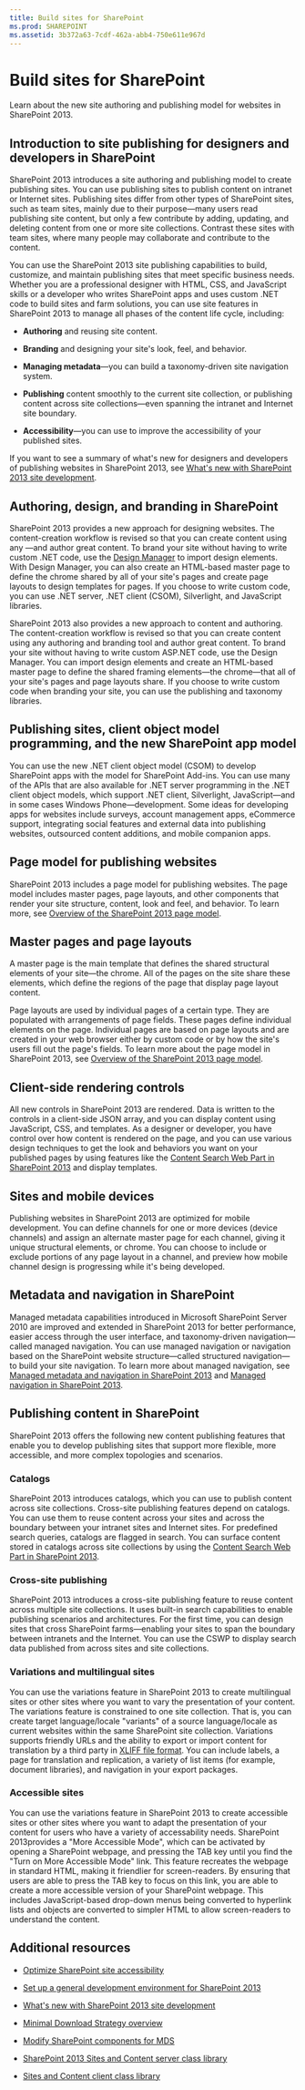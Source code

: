 ```yaml
---
title: Build sites for SharePoint
ms.prod: SHAREPOINT
ms.assetid: 3b372a63-7cdf-462a-abb4-750e611e967d
---
```



# Build sites for SharePoint
Learn about the new site authoring and publishing model for websites in SharePoint 2013.
## Introduction to site publishing for designers and developers in SharePoint
<a name="SP15_BuildSitesForSP2013_IntroToSitePublishing"> </a>

SharePoint 2013 introduces a site authoring and publishing model to create publishing sites. You can use publishing sites to publish content on intranet or Internet sites. Publishing sites differ from other types of SharePoint sites, such as team sites, mainly due to their purpose—many users read publishing site content, but only a few contribute by adding, updating, and deleting content from one or more site collections. Contrast these sites with team sites, where many people may collaborate and contribute to the content. 
  
    
    
You can use the SharePoint 2013 site publishing capabilities to build, customize, and maintain publishing sites that meet specific business needs. Whether you are a professional designer with HTML, CSS, and JavaScript skills or a developer who writes SharePoint apps and uses custom .NET code to build sites and farm solutions, you can use site features in SharePoint 2013 to manage all phases of the content life cycle, including:
  
    
    

- **Authoring** and reusing site content.
    
  
- **Branding** and designing your site's look, feel, and behavior.
    
  
- **Managing metadata**—you can build a taxonomy-driven site navigation system.
    
  
- **Publishing** content smoothly to the current site collection, or publishing content across site collections—even spanning the intranet and Internet site boundary.
    
  
- **Accessibility**—you can use to improve the accessibility of your published sites.
    
  
If you want to see a summary of what's new for designers and developers of publishing websites in SharePoint 2013, see  [What's new with SharePoint 2013 site development](what-s-new-with-sharepoint-site-development.md). 
  
    
    

## Authoring, design, and branding in SharePoint
<a name="SP15_BuildSitesForSP2013_AuthoringDesignBranding"> </a>

SharePoint 2013 provides a new approach for designing websites. The content-creation workflow is revised so that you can create content using any —and author great content. To brand your site without having to write custom .NET code, use the  [Design Manager](overview-of-design-manager-in-sharepoint.md) to import design elements. With Design Manager, you can also create an HTML-based master page to define the chrome shared by all of your site's pages and create page layouts to design templates for pages. If you choose to write custom code, you can use .NET server, .NET client (CSOM), Silverlight, and JavaScript libraries.
  
    
    
SharePoint 2013 also provides a new approach to content and authoring. The content-creation workflow is revised so that you can create content using any authoring and branding tool and author great content. To brand your site without having to write custom ASP.NET code, use the Design Manager. You can import design elements and create an HTML-based master page to define the shared framing elements—the chrome—that all of your site's pages and page layouts share. If you choose to write custom code when branding your site, you can use the publishing and taxonomy libraries.
  
    
    

## Publishing sites, client object model programming, and the new SharePoint app model
<a name="SP15_BuildSitesForSP2013_PublishingSites"> </a>

You can use the new .NET client object model (CSOM) to develop SharePoint apps with the model for SharePoint Add-ins. You can use many of the APIs that are also available for .NET server programming in the .NET client object models, which support .NET client, Silverlight, JavaScript—and in some cases Windows Phone—development. Some ideas for developing apps for websites include surveys, account management apps, eCommerce support, integrating social features and external data into publishing websites, outsourced content additions, and mobile companion apps. 
  
    
    

## Page model for publishing websites
<a name="SP15_BuildSitesForSP2013_PageModel"> </a>

SharePoint 2013 includes a page model for publishing websites. The page model includes master pages, page layouts, and other components that render your site structure, content, look and feel, and behavior. To learn more, see  [Overview of the SharePoint 2013 page model](overview-of-the-sharepoint-page-model.md).
  
    
    

## Master pages and page layouts
<a name="SP15_BuildSitesForSP2013_MasterAndLayout"> </a>

A master page is the main template that defines the shared structural elements of your site—the chrome. All of the pages on the site share these elements, which define the regions of the page that display page layout content.
  
    
    
Page layouts are used by individual pages of a certain type. They are populated with arrangements of page fields. These pages define individual elements on the page. Individual pages are based on page layouts and are created in your web browser either by custom code or by how the site's users fill out the page's fields. To learn more about the page model in SharePoint 2013, see  [Overview of the SharePoint 2013 page model](overview-of-the-sharepoint-page-model.md). 
  
    
    

## Client-side rendering controls
<a name="SP15_BuildSitesForSP2013_ClientSideRendering"> </a>

All new controls in SharePoint 2013 are rendered. Data is written to the controls in a client-side JSON array, and you can display content using JavaScript, CSS, and templates. As a designer or developer, you have control over how content is rendered on the page, and you can use various design techniques to get the look and behaviors you want on your published pages by using features like the  [Content Search Web Part in SharePoint 2013](content-search-web-part-in-sharepoint.md) and display templates.
  
    
    

## Sites and mobile devices
<a name="SP15_BuildSitesForSP2013_SitesAndMobile"> </a>

Publishing websites in SharePoint 2013 are optimized for mobile development. You can define channels for one or more devices (device channels) and assign an alternate master page for each channel, giving it unique structural elements, or chrome. You can choose to include or exclude portions of any page layout in a channel, and preview how mobile channel design is progressing while it's being developed. 
  
    
    

## Metadata and navigation in SharePoint
<a name="SP15_BuildSitesForSP2013_MetadataNav"> </a>

Managed metadata capabilities introduced in Microsoft SharePoint Server 2010 are improved and extended in SharePoint 2013 for better performance, easier access through the user interface, and taxonomy-driven navigation—called managed navigation. You can use managed navigation or navigation based on the SharePoint website structure—called structured navigation—to build your site navigation. To learn more about managed navigation, see  [Managed metadata and navigation in SharePoint 2013](managed-metadata-and-navigation-in-sharepoint.md) and [Managed navigation in SharePoint 2013](managed-navigation-in-sharepoint.md).
  
    
    

## Publishing content in SharePoint
<a name="SP15_BuildSitesForSP2013_PublishingContent"> </a>

SharePoint 2013 offers the following new content publishing features that enable you to develop publishing sites that support more flexible, more accessible, and more complex topologies and scenarios. 
  
    
    

### Catalogs

SharePoint 2013 introduces catalogs, which you can use to publish content across site collections. Cross-site publishing features depend on catalogs. You can use them to reuse content across your sites and across the boundary between your intranet sites and Internet sites. For predefined search queries, catalogs are flagged in search. You can surface content stored in catalogs across site collections by using the  [Content Search Web Part in SharePoint 2013](content-search-web-part-in-sharepoint.md).
  
    
    

### Cross-site publishing

SharePoint 2013 introduces a cross-site publishing feature to reuse content across multiple site collections. It uses built-in search capabilities to enable publishing scenarios and architectures. For the first time, you can design sites that cross SharePoint farms—enabling your sites to span the boundary between intranets and the Internet. You can use the CSWP to display search data published from across sites and site collections.
  
    
    

### Variations and multilingual sites

You can use the variations feature in SharePoint 2013 to create multilingual sites or other sites where you want to vary the presentation of your content. The variations feature is constrained to one site collection. That is, you can create target language/locale "variants" of a source language/locale as current websites within the same SharePoint site collection. Variations supports friendly URLs and the ability to export or import content for translation by a third party in  [XLIFF file format](the-xliff-interchange-file-format-in-sharepoint.md). You can include labels, a page for translation and replication, a variety of list items (for example, document libraries), and navigation in your export packages. 
  
    
    

### Accessible sites

You can use the variations feature in SharePoint 2013 to create accessible sites or other sites where you want to adapt the presentation of your content for users who have a variety of accessability needs. SharePoint 2013provides a "More Accessible Mode", which can be activated by opening a SharePoint webpage, and pressing the TAB key until you find the "Turn on More Accessible Mode" link. This feature recreates the webpage in standard HTML, making it friendlier for screen-readers. By ensuring that users are able to press the TAB key to focus on this link, you are able to create a more accessible version of your SharePoint webpage. This includes JavaScript-based drop-down menus being converted to hyperlink lists and objects are converted to simpler HTML to allow screen-readers to understand the content. 
  
    
    

## Additional resources
<a name="SP15_BuildSitesForSP2013_AdditionalResources"> </a>


-  [Optimize SharePoint site accessibility](optimize-sharepoint-site-accessibility.md)
    
  
-  [Set up a general development environment for SharePoint 2013](set-up-a-general-development-environment-for-sharepoint.md)
    
  
-  [What's new with SharePoint 2013 site development](what-s-new-with-sharepoint-site-development.md)
    
  
-  [Minimal Download Strategy overview](minimal-download-strategy-overview.md)
    
  
-  [Modify SharePoint components for MDS](modify-sharepoint-components-for-mds.md)
    
  
-  [SharePoint 2013 Sites and Content server class library](http://msdn.microsoft.com/library/8a93e838-234c-41d8-b990-7ac1a415dd5e%28Office.15%29.aspx)
    
  
-  [Sites and Content client class library](http://msdn.microsoft.com/library/e6542022-a459-4c3b-aee0-e350c6397139%28Office.15%29.aspx)
    
  

